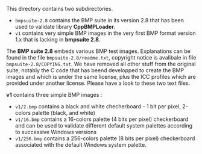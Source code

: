 This directory contains two subdirectories.

- `bmpsuite-2.8` contains the BMP suite in its version 2.8 that has been used to validate library **CppBMPLoader**.
- `v1` contains very simple BMP images in the very first BMP format version 1.x that is lacking in **bmpsuite 2.8**.

The **BMP suite 2.8** embeds various BMP test images. Explanations can be found in the file `bmpsuite-2.8/readme.txt`, copyright notice is avalibale in file `bmpsuite-2.8/COPYING.txt`. We have removed all other stuff from the original suite, notably the C code that has beend developped to create the BMP images and which is under the same license, plus the ICC profiles which are provided under another license. Please have a look to these two text files.

**v1** contains three simple BMP images :
- `v1/2.bmp` contains a black and white checherboard - 1 bit per pixel, 2-colors palette (black, and white)
- `v1/16.bmp` contains a 16-colors palette (4 bits per pixel) checkerboard and can be used to validate different default system palettes according to successive Windows versions
- `v1/256.bmp` contains a 256-colors palette (8 bits per pixel) checkerboard associated with the default Windows system palette.